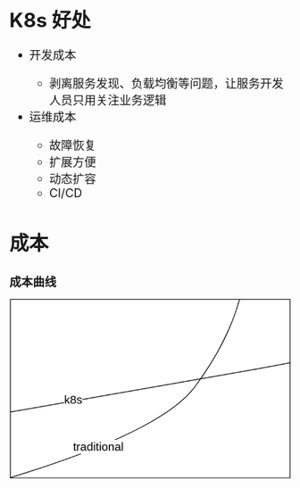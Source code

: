 <!-- ex_nonav -->
<h1 style="font-size:250%;">K8s 好处</h1>

<ul style="font-size:150%;">
<li>开发成本</li>
    <ul>
    <li>剥离服务发现、负载均衡等问题，让服务开发人员只用关注业务逻辑</li>
    </ul>
<li>运维成本</li>
    <ul>
    <li>故障恢复</li>
    <li>扩展方便</li>
    <li>动态扩容</li>
    <li>CI/CD</li>
    </ul>
</ul>


<h2 style="font-size:250%;">成本</h2>

## 成本曲线

![cost](/img/cost.png)
